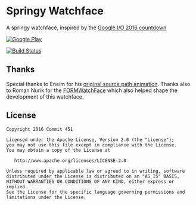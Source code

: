 # Springy Watchface

A springy watchface, inspired by the [Google I/O 2016 countdown](https://events.google.com/io2016)

[![Google Play](https://gitlab.com/Commit451/LabCoat/raw/master/art/google-play-badge.png)](https://play.google.com/store/apps/details?id=com.commit451.springy)

[![Build Status](https://travis-ci.org/Commit451/Springy.svg?branch=master)](https://travis-ci.org/Commit451/Springy)

## Thanks
Special thanks to Eneim for his [original source path animation](https://github.com/eneim/Google_io_2016_timer). Thanks also to Roman Nurik for the [FORMWatchFace](https://github.com/romannurik/FORMWatchFace) which also helped shape the development of this watchface.

License
--------

    Copyright 2016 Commit 451

    Licensed under the Apache License, Version 2.0 (the "License");
    you may not use this file except in compliance with the License.
    You may obtain a copy of the License at

       http://www.apache.org/licenses/LICENSE-2.0

    Unless required by applicable law or agreed to in writing, software
    distributed under the License is distributed on an "AS IS" BASIS,
    WITHOUT WARRANTIES OR CONDITIONS OF ANY KIND, either express or implied.
    See the License for the specific language governing permissions and
    limitations under the License.